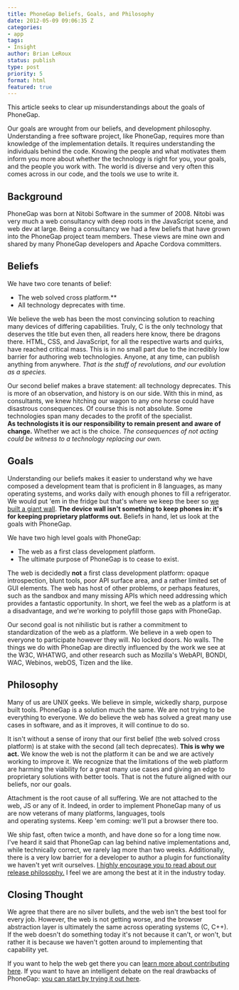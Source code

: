 ```yaml
---
title: PhoneGap Beliefs, Goals, and Philosophy
date: 2012-05-09 09:06:35 Z
categories:
- app
tags:
- Insight
author: Brian LeRoux
status: publish
type: post
priority: 5
format: html
featured: true
---
```


This article seeks to clear up misunderstandings about the goals of PhoneGap.

Our goals are wrought from our beliefs, and development philosophy. Understanding a free software project, like PhoneGap, requires more than knowledge of the implementation details. It requires understanding the individuals behind the code. Knowing the people and what motivates them inform you more about whether the technology is right for you, your goals, and the people you work with. The world is diverse and very often this comes across in our code, and the tools we use to write it.

## Background

PhoneGap was born at Nitobi Software in the summer of 2008\. Nitobi was very much a web consultancy with deep roots in the JavaScript scene, and web dev at large. Being a consultancy we had a few beliefs that have grown into the PhoneGap project team members. These views are mine own and shared by many PhoneGap developers and Apache Cordova committers.

## Beliefs

We have two core tenants of belief:

* The web solved cross platform.**
* All technology deprecates with time.

We believe the web has been the most convincing solution to reaching many devices of differing capabilities. Truly, C is the only technology that deserves the title but even then, all readers here know, there be dragons there. HTML, CSS, and JavaScript, for all the respective warts and quirks, have reached critical mass. This is in no small part due to the incredibly low barrier for authoring web technologies. Anyone, at any time, can publish anything from anywhere. _That is the stuff of revolutions, and our evolution as a species._

Our second belief makes a brave statement: all technology deprecates. This is more of an observation, and history is on our side. With this in mind, as consultants, we knew hitching our wagon to any one horse could have disastrous consequences. Of course this is not absolute. Some technologies span many decades to the profit of the specialist. **As technologists it is our responsibility to remain present and aware of change.** Whether we act is the choice. _The consequences of not acting could be witness to a technology replacing our own._

## Goals

Understanding our beliefs makes it easier to understand why we have composed a development team that is proficient in 8 languages, as many operating systems, and works daily with enough phones to fill a refrigerator. We would put 'em in the fridge but that's where we keep the beer so [we built a giant wall](https://phonegap.com/2012/03/29/phonegaps-new-device-wall/). **The device wall isn't something to keep phones in: it's for keeping proprietary platforms out.** Beliefs in hand, let us look at the goals with PhoneGap.

We have two high level goals with PhoneGap:

* The web as a first class development platform.
* The ultimate purpose of PhoneGap is to cease to exist.

The web is decidedly **not** a first class development platform: opaque introspection, blunt tools, poor API surface area, and a rather limited set of GUI elements. The web has host of other problems, or perhaps features, such as the sandbox and many missing APIs which need addressing which provides a fantastic opportunity. In short, we feel the web as a platform is at a disadvantage, and we're working to polyfill those gaps with PhoneGap.

Our second goal is not nihilistic but is rather a commitment to standardization of the web as a platform. We believe in a web open to everyone to participate however they will. No locked doors. No walls. The things we do with PhoneGap are directly influenced by the work we see at the W3C, WHATWG, and other research such as Mozilla's WebAPI, BONDI, WAC, Webinos, webOS, Tizen and the like.

## Philosophy

Many of us are UNIX geeks. We believe in simple, wickedly sharp, purpose built tools. PhoneGap is a solution much the same. We are not trying to be everything to everyone. We do believe the web has solved a great many use cases in software, and as it improves, it will continue to do so.

It isn't without a sense of irony that our first belief (the web solved cross platform) is at stake with the second (all tech deprecates). **This is why we act.** We know the web is not the platform it can be and we are actively working to improve it. We recognize that the limitations of the web platform are harming the viability for a great many use cases and giving an edge to proprietary solutions with better tools. That is not the future aligned with our beliefs, nor our goals.

Attachment is the root cause of all suffering. We are not attached to the web, JS or any of it. Indeed, in order to implement PhoneGap many of us are now veterans of many platforms, languages, tools and operating systems. Keep 'em coming: we'll put a browser there too.

We ship fast, often twice a month, and have done so for a long time now. I've heard it said that PhoneGap can lag behind native implementations and, while technically correct, we rarely lag more than two weeks. Additionally, there is a very low barrier for a developer to author a plugin for functionality we haven't yet writ ourselves. [I highly encourage you to read about our release philosophy.](https://phonegap.com/2012/04/12/rolling-releases-how-apache-cordova-becomes-phonegap-and-why/) I feel we are among the best at it in the industry today.

## Closing Thought

We agree that there are no silver bullets, and the web isn't the best tool for every job. However, the web is not getting worse, and the browser abstraction layer is ultimately the same across operating systems (C, C++). If the web doesn't do something today it's not because it can't, or won't, but rather it is because we haven't gotten around to implementing that capability yet.

If you want to help the web get there you can [learn more about contributing here](http://cordova.io). If you want to have an intelligent debate on the real drawbacks of PhoneGap: [you can start by trying it out here](https://phonegap.com/download).
